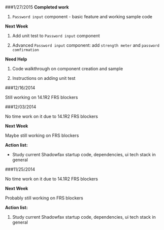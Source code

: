 ###1/27/2015
**Completed work**

1. `Password input` component - basic feature and working sample code

**Next Week**

1. Add unit test to `Password input` component 

2. Advanced `Password input` component: add `strength meter` and `password comfirmation`

 
**Need Help**

1. Code walkthrough on component creation and sample

2. Instructions on adding unit test


###12/16/2014

Still working on 14.1R2 FRS blockers

###12/03/2014

No time work on it due to 14.1R2 FRS blockers

**Next Week**

Maybe still working on FRS blockers

**Action list:**

- Study current Shadowfax startup code, dependencies, ui tech stack in general 


###11/25/2014

No time work on it due to 14.1R2 FRS blockers

**Next Week**

Probably still working on FRS blockers

**Action list:**

1. Study current Shadowfax startup code, dependencies, ui tech stack in general 

